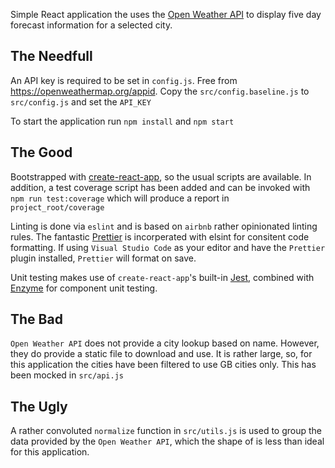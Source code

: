 Simple React application the uses the [Open Weather API](https://openweathermap.org/api) to display five day forecast information for a selected city.

## The Needfull
An API key is required to be set in `config.js`.  Free from https://openweathermap.org/appid.  Copy the `src/config.baseline.js` to `src/config.js` and set the `API_KEY`

To start the application run
`npm install` and
`npm start` 

## The Good
Bootstrapped with [create-react-app](https://github.com/facebook/create-react-app), so the usual scripts are available.  In addition, a test coverage script has been added and can be invoked with `npm run test:coverage` which will produce a report in `project_root/coverage`

Linting is done via `eslint` and is based on `airbnb` rather opinionated linting rules.  The fantastic [Prettier](https://prettier.io) is incorperated with elsint for consitent code formatting.  If using `Visual Studio Code` as your editor and have the `Prettier` plugin installed, `Prettier` will format on save. 

Unit testing makes use of `create-react-app`'s built-in [Jest](https://jestjs.io), combined with [Enzyme](https://github.com/airbnb/enzyme) for component unit testing.

## The Bad
`Open Weather API` does not provide a city lookup based on name.  However, they do provide a static file to download and use.  It is rather large, so, for this application the cities have been filtered to use GB cities only.  This has been mocked in `src/api.js`

## The Ugly
A rather convoluted `normalize` function in `src/utils.js` is used to group the data provided by the `Open Weather API`, which the shape of is less than ideal for this application.
